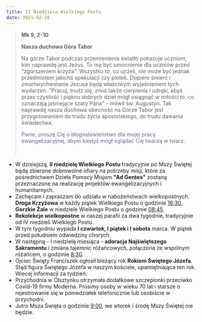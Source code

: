 ```yaml
---
title: II Niedziela Wielkiego Postu
date: 2021-02-28
---
```


> **Mk 9, 2-10**
>
> **Nasza duchowa Góra Tabor**
>
> Na górze Tabor podczas przemienienia światło pokazuje uczniom, kim naprawdę jest Jezus. To ma być umocnienie dla uczniów przed "zgorszeniem krzyża". Wszystko to, co ujrzeli, nie może być jednak przedmiotem jakichś spekulacji czy plotek. Dopiero śmierć i zmartwychwstanie Jezusa będą właściwym wyjaśnieniem tych wydarzeń. "Pracuj, trudź się, znoś także cierpienia i udręki, abyś przez czystość i piękno dobrych dzieł mógł osiągnąć w miłości to, co oznaczają jaśniejące szaty Pana" - mówił św. Augustyn. Tak naprawdę nasza duchowa obecność na Górze Tabor jest przygotowaniem do trudu życia apostolskiego, do trudu dawania świadectwa.
>
> <span style="color: #666699;">Panie, proszę Cię o błogosławieństwo dla mojej pracy ewangelizacyjnej, abym kiedyś mógł oglądać Cię twarzą w twarz. </span>
>
> &nbsp;

- W dzisiejszą, **II niedzielę Wielkiego Postu** tradycyjnie po Mszy Świętej będą zbierane dobrowolne ofiary na potrzeby misji, które za pośrednictwem Dzieła Pomocy Misjom **"Ad Gentes"** zostaną przeznaczone na realizację projektów ewangelizacyjnych i humanitarnych.
- Zachęcam i zapraszam do udziału w nabożeństwach wielkopostnych. **Droga Krzyżowa** w każdy piątek Wielkiego Postu o godzinie <u>16:30</u>, **Gorzkie Żale** w niedziele Wielkiego Postu o godzinie <u>08:45</u>.
- **Rekolekcje wielkopostne** w naszej parafii za dwa tygodnie, tradycyjnie od IV niedzieli Wielkiego Postu.
- W tym tygodniu wypada **I czwartek, I piątek i I sobota** marca. W piątek przed południem odwiedziny chorych.
- W następną - I niedzielę miesiąca - **adoracja Najświętszego Sakramentu** i zmiana tajemnic różańcowych, połączona ze wspólnym różańcem, o godzinie <u>8:30</u>.
- Ojciec Święty Franciszek ogłosił bieżący rok **Rokiem Świętego Józefa**. Stąd figura Świętego Józefa w naszym kościele, upamiętniająca ten rok. Wiecej informacji za tydzień.
- Przychodnia w Olsztynku otrzymała dodatkowe szczepionki przeciwko Covid-19 firmy Moderna. Prosimy osoby w wieku 70 lat i starsze o rejestrowanie się w poniedziałek telefonicznie lub osobiście w przychodni.
- Jutro Msza Święta o godzinie <u>9:00</u>, we wtorek i środę Mszy Świętej nie będzie.
